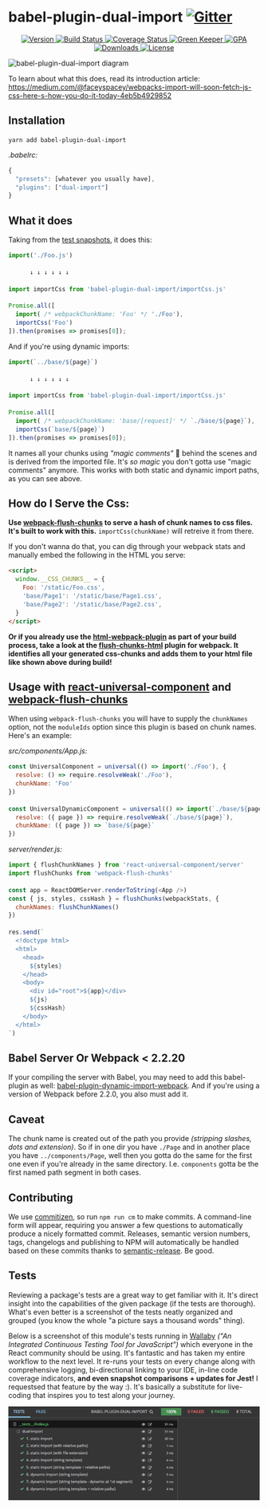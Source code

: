 # babel-plugin-dual-import [![Gitter](https://img.shields.io/gitter/room/nwjs/nw.js.svg?style=flat-square)](https://gitter.im/Reactlandia/Lobby)

<p align="center">
  <a href="https://www.npmjs.com/package/babel-plugin-dual-import">
    <img src="https://img.shields.io/npm/v/babel-plugin-dual-import.svg" alt="Version" />
  </a>

  <a href="https://travis-ci.org/faceyspacey/babel-plugin-dual-import">
    <img src="https://travis-ci.org/faceyspacey/babel-plugin-dual-import.svg?branch=master" alt="Build Status" />
  </a>

  <a href="https://lima.codeclimate.com/github/faceyspacey/babel-plugin-dual-import/coverage">
    <img src="https://lima.codeclimate.com/github/faceyspacey/babel-plugin-dual-import/badges/coverage.svg" alt="Coverage Status"/>
  </a>

  <a href="https://greenkeeper.io">
    <img src="https://badges.greenkeeper.io/faceyspacey/babel-plugin-dual-import.svg" alt="Green Keeper" />
  </a>

  <a href="https://lima.codeclimate.com/github/faceyspacey/babel-plugin-dual-import">
    <img src="https://lima.codeclimate.com/github/faceyspacey/babel-plugin-dual-import/badges/gpa.svg" alt="GPA" />
  </a>

  <a href="https://www.npmjs.com/package/babel-plugin-dual-import">
    <img src="https://img.shields.io/npm/dt/babel-plugin-dual-import.svg" alt="Downloads" />
  </a>

  <a href="https://www.npmjs.com/package/babel-plugin-dual-import">
    <img src="https://img.shields.io/npm/l/babel-plugin-dual-import.svg" alt="License" />
  </a>
</p>

![babel-plugin-dual-import diagram](https://raw.githubusercontent.com/faceyspacey/babel-plugin-dual-import/master/diagram.png)

To learn about what this does, read its introduction article:
https://medium.com/@faceyspacey/webpacks-import-will-soon-fetch-js-css-here-s-how-you-do-it-today-4eb5b4929852


## Installation
```
yarn add babel-plugin-dual-import
```
*.babelrc:*
```js
{
  "presets": [whatever you usually have],
  "plugins": ["dual-import"]
}
```


## What it does
Taking from the [test snapshots](./__tests__/__snapshots__/index.js.snap), it does this:

```js
import('./Foo.js')

      ↓ ↓ ↓ ↓ ↓ ↓

import importCss from 'babel-plugin-dual-import/importCss.js'

Promise.all([
  import( /* webpackChunkName: 'Foo' */ './Foo'),
  importCss('Foo')
]).then(promises => promises[0]);

```

And if you're using dynamic imports:

```js
import(`../base/${page}`)

      ↓ ↓ ↓ ↓ ↓ ↓

import importCss from 'babel-plugin-dual-import/importCss.js'

Promise.all([
  import( /* webpackChunkName: 'base/[request]' */ `./base/${page}`),
  importCss(`base/${page}`)
]).then(promises => promises[0]);
```

It names all your chunks using *"magic comments"* 🔮 behind the scenes and is derived from the imported file. It's *so magic* you don't gotta use "magic comments" anymore. This works with both static and dynamic import paths, as you can see above.


## How do I Serve the Css:

**Use [webpack-flush-chunks](https://github.com/faceyspacey/webpack-flush-chunks) to serve a hash of chunk names to css files. It's built to work with this.** `importCss(chunkName)` will retreive it from there.

If you don't wanna do that, you can dig through your webpack stats and manually embed the following in the HTML you serve:

```html
<script>
  window.__CSS_CHUNKS__ = {
    Foo: '/static/Foo.css',
    'base/Page1': '/static/base/Page1.css',
    'base/Page2': '/static/base/Page2.css',
  }
</script>
```
**Or if you already use the [html-webpack-plugin](https://webpack.js.org/plugins/html-webpack-plugin/) as part of your build process, take a look at the [flush-chunks-html](https://github.com/m4r1vs/webpack-flush-chunks-html) plugin for webpack. It identifies all your generated css-chunks and adds them to your html file like shown above during build!**

## Usage with [react-universal-component](https://github.com/faceyspacey/react-universal-component) and [webpack-flush-chunks](https://github.com/faceyspacey/webpack-flush-chunks)

When using `webpack-flush-chunks` you will have to supply the `chunkNames` option, not the `moduleIds` option since this plugin is based on chunk names. Here's an example:

*src/components/App.js:*
```js
const UniversalComponent = universal(() => import('./Foo'), {
  resolve: () => require.resolveWeak('./Foo'),
  chunkName: 'Foo'
})

const UniversalDynamicComponent = universal(() => import(`./base/${page}`), {
  resolve: ({ page }) => require.resolveWeak(`./base/${page}`),
  chunkName: ({ page }) => `base/${page}`
})

```
*server/render.js:*
```js
import { flushChunkNames } from 'react-universal-component/server'
import flushChunks from 'webpack-flush-chunks'

const app = ReactDOMServer.renderToString(<App />)
const { js, styles, cssHash } = flushChunks(webpackStats, {
  chunkNames: flushChunkNames()
})

res.send(`
  <!doctype html>
  <html>
    <head>
      ${styles}
    </head>
    <body>
      <div id="root">${app}</div>
      ${js}
      ${cssHash}
    </body>
  </html>
`)
```

## Babel Server Or Webpack < 2.2.20

If your compiling the server with Babel, you may need to add this babel-plugin as well: [babel-plugin-dynamic-import-webpack](https://github.com/airbnb/babel-plugin-dynamic-import-webpack). And if you're using a version of Webpack before 2.2.0, you also must add it.


## Caveat

The chunk name is created out of the path you provide *(stripping slashes, dots and extension)*. So if in one dir you have `./Page` and in another place you have `../components/Page`, well then you gotta do the same for the first one even if you're already in the same directory. I.e. `components` gotta be the first named path segment in both cases.


## Contributing

We use [commitizen](https://github.com/commitizen/cz-cli), so run `npm run cm` to make commits. A command-line form will appear, requiring you answer a few questions to automatically produce a nicely formatted commit. Releases, semantic version numbers, tags, changelogs and publishing to NPM will automatically be handled based on these commits thanks to [semantic-release](https://github.com/semantic-release/semantic-release). Be good.


## Tests

Reviewing a package's tests are a great way to get familiar with it. It's direct insight into the capabilities of the given package (if the tests are thorough). What's even better is a screenshot of the tests neatly organized and grouped (you know the whole "a picture says a thousand words" thing). 

Below is a screenshot of this module's tests running in [Wallaby](https://wallabyjs.com) *("An Integrated Continuous Testing Tool for JavaScript")* which everyone in the React community should be using. It's fantastic and has taken my entire workflow to the next level. It re-runs your tests on every change along with comprehensive logging, bi-directional linking to your IDE, in-line code coverage indicators, **and even snapshot comparisons + updates for Jest!** I requestsed that feature by the way :). It's basically a substitute for live-coding that inspires you to test along your journey.


![babel-plugin-dual-import screenshot](./screenshot.png)
